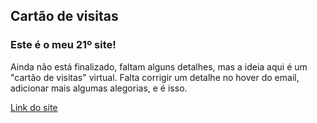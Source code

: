 ## Cartão de visitas
### Este é o meu 21º site!

Ainda não está finalizado, faltam alguns detalhes, mas a ideia aqui é um "cartão de visitas" virtual. Falta corrigir um detalhe no hover do email, adicionar mais algumas alegorias, e é isso.

[Link do site](https://arcmarcos.netlify.app/sites/21_profilecard/index.html)
